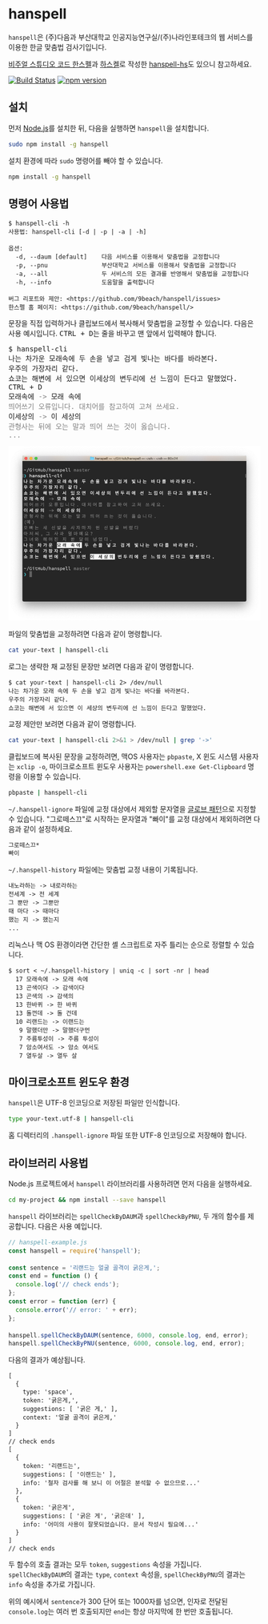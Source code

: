 # hanspell

`hanspell`은 (주)다음과 부산대학교 인공지능연구실/(주)나라인포테크의 웹 서비스를 이용한 한글 맞춤법 검사기입니다.

[비주얼 스튜디오 코드 한스펠](https://github.com/9beach/vscode-hanspell)과 [하스켈](https://www.haskell.org/)로 작성한 [hanspell-hs](https://github.com/9beach/hanspell-hs)도 있으니 참고하세요.

[![Build Status](https://travis-ci.org/9beach/hanspell.svg?branch=master)](https://travis-ci.org/9beach/hanspell) [![npm version](https://badge.fury.io/js/hanspell.svg)](https://badge.fury.io/js/hanspell)

## 설치

먼저 [Node.js](https://nodejs.org/ko/)를 설치한 뒤, 다음을 실행하면 `hanspell`을
설치합니다.

```sh
sudo npm install -g hanspell
```

설치 환경에 따라 `sudo` 명령어를 빼야 할 수 있습니다.

```sh
npm install -g hanspell
```

## 명령어 사용법

```console
$ hanspell-cli -h
사용법: hanspell-cli [-d | -p | -a | -h]

옵션:
  -d, --daum [default]    다음 서비스를 이용해서 맞춤법을 교정합니다
  -p, --pnu               부산대학교 서비스를 이용해서 맞춤법을 교정합니다
  -a, --all               두 서비스의 모든 결과를 반영해서 맞춤법을 교정합니다
  -h, --info              도움말을 출력합니다

버그 리포트와 제안: <https://github.com/9beach/hanspell/issues>
한스펠 홈 페이지: <https://github.com/9beach/hanspell/>
```

문장을 직접 입력하거나 클립보드에서 복사해서 맞춤법을 교정할 수 있습니다. 다음은
사용 예시입니다. <kbd>CTRL + D</kbd>는 줄을 바꾸고 맨 앞에서 입력해야 합니다.

<pre>
$ hanspell-cli
나는 차가운 모래속에 두 손을 넣고 검게 빛나는 바다를 바라본다.
우주의 가장자리 같다.
쇼코는 해변에 서 있으면 이세상의 변두리에 선 느낌이 든다고 말했었다.
<kbd>CTRL + D</kbd>
모래속에 <font color=grey>-></font> 모래 속에<font color=grey>
띄어쓰기 오류입니다. 대치어를 참고하여 고쳐 쓰세요.</font>
이세상의 <font color=grey>-></font> 이 세상의<font color=grey>
관형사는 뒤에 오는 말과 띄어 쓰는 것이 옳습니다.
...</font>
</pre>

![스크린샷](https://raw.githubusercontent.com/9beach/hanspell/master/hanspell-screenshot.png '한스펠 스크린샷')

파일의 맞춤법을 교정하려면 다음과 같이 명령합니다.

```sh
cat your-text | hanspell-cli
```

로그는 생략한 채 교정된 문장만 보려면 다음과 같이 명령합니다.

```console
$ cat your-text | hanspell-cli 2> /dev/null
나는 차가운 모래 속에 두 손을 넣고 검게 빛나는 바다를 바라본다.
우주의 가장자리 같다.
쇼코는 해변에 서 있으면 이 세상의 변두리에 선 느낌이 든다고 말했었다.
```

교정 제안만 보려면 다음과 같이 명령합니다.

```sh
cat your-text | hanspell-cli 2>&1 > /dev/null | grep '->'
```

클립보드에 복사된 문장을 교정하려면, 맥OS 사용자는 `pbpaste`,
X 윈도 시스템 사용자는 `xclip -o`, 마이크로소프트 윈도우 사용자는
`powershell.exe Get-Clipboard` 명령을 이용할 수 있습니다.

```sh
pbpaste | hanspell-cli
```

`~/.hanspell-ignore` 파일에 교정 대상에서 제외할 문자열을
[글로브 패턴](<https://ko.wikipedia.org/wiki/글로브_(프로그래밍)>)으로 지정할 수
있습니다. "그로떼스끄"로 시작하는 문자열과 "빠이"를 교정 대상에서 제외하려면
다음과 같이 설정하세요.

```txt
그로떼스끄*
빠이
```

`~/.hanspell-history` 파일에는 맞춤법 교정 내용이 기록됩니다.

```txt
내노라하는 -> 내로라하는
전세계 -> 전 세계
그 뿐만 -> 그뿐만
때 마다 -> 때마다
했는 지 -> 했는지
...
```

리눅스나 맥 OS 환경이라면 간단한 셸 스크립트로 자주 틀리는 순으로 정렬할 수 있습니다.

```console
$ sort < ~/.hanspell-history | uniq -c | sort -nr | head
  17 모래속에 -> 모래 속에
  13 곤색이다 -> 감색이다
  13 곤색의 -> 감색의
  13 한바퀴 -> 한 바퀴
  13 돌껀데 -> 돌 건데
  10 리랜드는 -> 이랜드는
   9 말했더만 -> 말했더구먼
   7 주름투성이 -> 주름 투성이
   7 암소여서도 -> 암소 여서도
   7 열두살 -> 열두 살
```

## 마이크로소프트 윈도우 환경

`hanspell`은 UTF-8 인코딩으로 저장된 파일만 인식합니다.

```bash
type your-text.utf-8 | hanspell-cli
```

홈 디렉터리의 `.hanspell-ignore` 파일 또한 UTF-8 인코딩으로 저장해야 합니다.

## 라이브러리 사용법

Node.js 프로젝트에서 `hanspell` 라이브러리를 사용하려면 먼저 다음을 실행하세요.

```bash
cd my-project && npm install --save hanspell
```

`hanspell` 라이브러리는 `spellCheckByDAUM`과 `spellCheckByPNU`, 두 개의
함수를 제공합니다. 다음은 사용 예입니다.

```javascript
// hanspell-example.js
const hanspell = require('hanspell');

const sentence = '리랜드는 얼굴 골격이 굵은게,';
const end = function () {
  console.log('// check ends');
};
const error = function (err) {
  console.error('// error: ' + err);
};

hanspell.spellCheckByDAUM(sentence, 6000, console.log, end, error);
hanspell.spellCheckByPNU(sentence, 6000, console.log, end, error);
```

다음의 결과가 예상됩니다.

```console
[
  {
    type: 'space',
    token: '굵은게,',
    suggestions: [ '굵은 게,' ],
    context: '얼굴 골격이 굵은게,'
  }
]
// check ends
[
  {
    token: '리랜드는',
    suggestions: [ '이랜드는' ],
    info: '철자 검사를 해 보니 이 어절은 분석할 수 없으므로...'
  },
  {
    token: '굵은게',
    suggestions: [ '굵은 게', '굵은데' ],
    info: '어미의 사용이 잘못되었습니다. 문서 작성시 필요에...'
  }
]
// check ends
```

두 함수의 호출 결과는 모두 `token`, `suggestions` 속성을 가집니다.
`spellCheckByDAUM`의 결과는 `type`, `context` 속성을, `spellCheckByPNU`의 결과는 `info` 속성을 추가로 가집니다.

위의 예시에서 `sentence`가 300 단어 또는 1000자를 넘으면, 인자로 전달된
`console.log`는 여러 번 호출되지만 `end`는 항상 마지막에 한 번만 호출됩니다.
